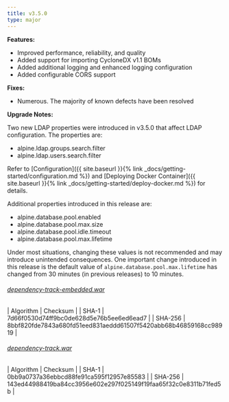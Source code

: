 ```yaml
---
title: v3.5.0
type: major
---
```


**Features:**

* Improved performance, reliability, and quality
* Added support for importing CycloneDX v1.1 BOMs
* Added additional logging and enhanced logging configuration
* Added configurable CORS support

**Fixes:**

* Numerous. The majority of known defects have been resolved

**Upgrade Notes:**

Two new LDAP properties were introduced in v3.5.0 that affect LDAP configuration. The properties are:

* alpine.ldap.groups.search.filter
* alpine.ldap.users.search.filter

Refer to [Configuration]({{ site.baseurl }}{% link _docs/getting-started/configuration.md %})
and [Deploying Docker Container]({{ site.baseurl }}{% link _docs/getting-started/deploy-docker.md %})
for details.

Additional properties introduced in this release are:
* alpine.database.pool.enabled
* alpine.database.pool.max.size
* alpine.database.pool.idle.timeout
* alpine.database.pool.max.lifetime

Under most situations, changing these values is not recommended and may introduce unintended consequences. 
One important change introduced in this release is the default value of `alpine.database.pool.max.lifetime`
has changed from 30 minutes (in previous releases) to 10 minutes.

###### [dependency-track-embedded.war](https://github.com/DependencyTrack/dependency-track/releases/download/3.5.0/dependency-track-embedded.war)

| Algorithm | Checksum |
| SHA-1     | 7d66f0530d74ff9bc0de628d5e76b5ee6ed6ead7 |
| SHA-256   | 8bbf820fde7843a680fd51eed831aeddd61507f5420abb68b46859168cc98919 |

###### [dependency-track.war](https://github.com/DependencyTrack/dependency-track/releases/download/3.5.0/dependency-track.war)

| Algorithm | Checksum |
| SHA-1     | 0bb9a0737a36ebbcd88fe91ca595f12957e85583 |
| SHA-256   | 143ed44988419ba84cc3956e602e297f025149f19faa65f32c0e8311b71fed5b |